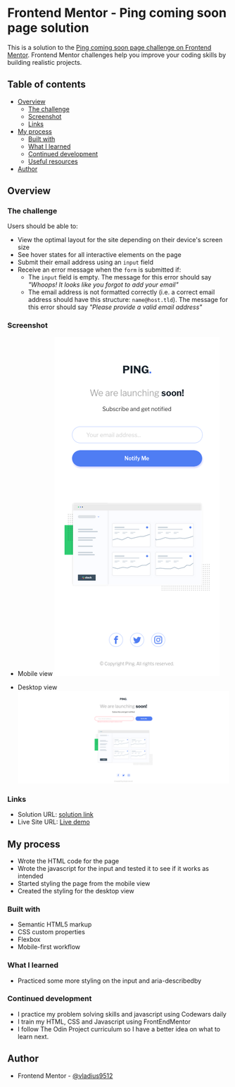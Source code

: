 # Frontend Mentor - Ping coming soon page solution

This is a solution to the [Ping coming soon page challenge on Frontend Mentor](https://www.frontendmentor.io/challenges/ping-single-column-coming-soon-page-5cadd051fec04111f7b848da). Frontend Mentor challenges help you improve your coding skills by building realistic projects.

## Table of contents

-   [Overview](#overview)
    -   [The challenge](#the-challenge)
    -   [Screenshot](#screenshot)
    -   [Links](#links)
-   [My process](#my-process)
    -   [Built with](#built-with)
    -   [What I learned](#what-i-learned)
    -   [Continued development](#continued-development)
    -   [Useful resources](#useful-resources)
-   [Author](#author)

## Overview

### The challenge

Users should be able to:

-   View the optimal layout for the site depending on their device's screen size
-   See hover states for all interactive elements on the page
-   Submit their email address using an `input` field
-   Receive an error message when the `form` is submitted if:
    -   The `input` field is empty. The message for this error should say _"Whoops! It looks like you forgot to add your email"_
    -   The email address is not formatted correctly (i.e. a correct email address should have this structure: `name@host.tld`). The message for this error should say _"Please provide a valid email address"_

### Screenshot

-   Mobile view
    ![](./screenshots/mobile.png)

-   Desktop view
    ![](./screenshots/desktop-active-states.png)

### Links

-   Solution URL: [solution link](https://github.com/vladius9512/FrontEndMentor-Challenges/tree/main/ping-coming-soon-page-master)
-   Live Site URL: [Live demo](https://vladius9512.github.io/FrontEndMentor-Challenges/ping-coming-soon-page-master/notify.html)

## My process

-   Wrote the HTML code for the page
-   Wrote the javascript for the input and tested it to see if it works as intended
-   Started styling the page from the mobile view
-   Created the styling for the desktop view

### Built with

-   Semantic HTML5 markup
-   CSS custom properties
-   Flexbox
-   Mobile-first workflow

### What I learned

-   Practiced some more styling on the input and aria-describedby

### Continued development

-   I practice my problem solving skills and javascript using Codewars daily
-   I train my HTML, CSS and Javascript using FrontEndMentor
-   I follow The Odin Project curriculum so I have a better idea on what to learn next.

## Author

-   Frontend Mentor - [@vladius9512](https://www.frontendmentor.io/profile/vladius9512)
